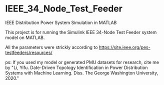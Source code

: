 # IEEE_34_Node_Test_Feeder
IEEE Distribution Power System Simulation in MATLAB

This project is for running the Simulink IEEE 34-Node Test Feeder system model on MATLAB.

All the parameters were strickly according to https://site.ieee.org/pes-testfeeders/resources/


ps: If you used my model or generated PMU datasets for research, cite me by "Li, Yifu. Date-Driven Topology Identification in Power Distribution Systems with Machine Learning. Diss. The George Washington University, 2020."
